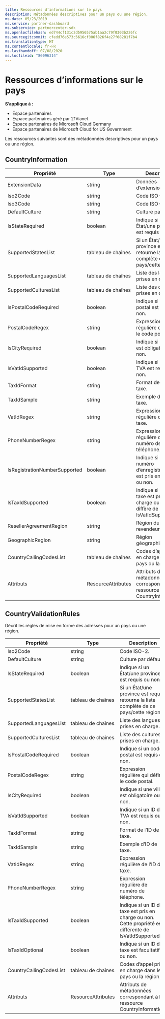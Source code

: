 ```yaml
---
title: Ressources d’informations sur le pays
description: Métadonnées descriptives pour un pays ou une région.
ms.date: 05/23/2019
ms.service: partner-dashboard
ms.subservice: partnercenter-sdk
ms.openlocfilehash: ed744cf131c2d5956575ab1aa2c79f0303b226fc
ms.sourcegitcommit: cfedd76e573c5616cf006f826f4e27f08281f7b4
ms.translationtype: MT
ms.contentlocale: fr-FR
ms.lasthandoff: 07/08/2020
ms.locfileid: "86096314"
---
```

# <a name="country-information-resources"></a>Ressources d’informations sur le pays

**S’applique à :**

- Espace partenaires
- Espace partenaires géré par 21Vianet
- Espace partenaires de Microsoft Cloud Germany
- Espace partenaires de Microsoft Cloud for US Government

Les ressources suivantes sont des métadonnées descriptives pour un pays ou une région.

## <a name="countryinformation"></a>CountryInformation

| Propriété                      | Type               | Description                                                                                        |
|-------------------------------|--------------------|----------------------------------------------------------------------------------------------------|
| ExtensionData                 | string             | Données d’extension.                                                                                |
| Iso2Code                      | string             | Code ISO-2.                                                                                     |
| Iso3Code                      | string             | Code ISO-3.                                                                                     |
| DefaultCulture                | string             | Culture par défaut.                                                                               |
| IsStateRequired               | boolean            | Indique si un État/une province est requis ou non.                                             |
| SupportedStatesList           | tableau de chaînes   | Si un État/une province est requis, retourne la liste complète de ce pays/cette région.                    |
| SupportedLanguagesList        | tableau de chaînes   | Liste des langues prises en charge.                                                                     |
| SupportedCulturesList         | tableau de chaînes   | Liste des cultures prises en charge.                                                                      |
| IsPostalCodeRequired          | boolean            | Indique si un code postal est requis ou non.                                    |
| PostalCodeRegex               | string             | Expression régulière qui définit le code postal.                                          |
| IsCityRequired                | boolean            | Indique si une ville est obligatoire ou non.                                                       |
| IsVatIdSupported              | boolean            | Indique si un ID de TVA est requis ou non.                                                     |
| TaxIdFormat                   | string             | Format de l’ID de taxe.                                                                                 |
| TaxIdSample                   | string             | Exemple d’ID de taxe.                                                                                 |
| VatIdRegex                    | string             | Expression régulière de l’ID de taxe.                                                                     |
| PhoneNumberRegex              | string             | Expression régulière de numéro de téléphone.                                                               |
| IsRegistrationNumberSupported | boolean            | Indique si un numéro d’enregistrement est pris en charge ou non.                                       |
| IsTaxIdSupported              | boolean            | Indique si un ID de taxe est pris en charge ou non. Cela diffère de IsVatIdSupported. |
| ResellerAgreementRegion       | string             | Région du revendeur.                                                                     |
| GeographicRegion              | string             | Région géographique.                                                                             |
| CountryCallingCodesList       | tableau de chaînes   | Codes d’appel pris en charge dans le pays ou la région.                                                 |
| Attributs                    | ResourceAttributes | Attributs de métadonnées correspondant à la ressource CountryInformation.                          |

## <a name="countryvalidationrules"></a>CountryValidationRules

Décrit les règles de mise en forme des adresses pour un pays ou une région.

| Propriété                | Type               | Description                                                                                        |
|-------------------------|--------------------|----------------------------------------------------------------------------------------------------|
| Iso2Code                | string             | Code ISO-2.                                                                                     |
| DefaultCulture          | string             | Culture par défaut.                                                                               |
| IsStateRequired         | boolean            | Indique si un État/une province est requis ou non.                                             |
| SupportedStatesList     | tableau de chaînes   | Si un État/une province est requis, retourne la liste complète de ce pays/cette région.                    |
| SupportedLanguagesList  | tableau de chaînes   | Liste des langues prises en charge.                                                                     |
| SupportedCulturesList   | tableau de chaînes   | Liste des cultures prises en charge.                                                                      |
| IsPostalCodeRequired    | boolean            | Indique si un code postal est requis ou non.                                    |
| PostalCodeRegex         | string             | Expression régulière qui définit le code postal.                                          |
| IsCityRequired          | boolean            | Indique si une ville est obligatoire ou non.                                                       |
| IsVatIdSupported        | boolean            | Indique si un ID de TVA est requis ou non.                                                     |
| TaxIdFormat             | string             | Format de l’ID de taxe.                                                                                 |
| TaxIdSample             | string             | Exemple d’ID de taxe.                                                                                 |
| VatIdRegex              | string             | Expression régulière de l’ID de taxe.                                                                     |
| PhoneNumberRegex        | string             | Expression régulière de numéro de téléphone.                                                               |
| IsTaxIdSupported        | boolean            | Indique si un ID de taxe est pris en charge ou non. Cette propriété est différente de IsVatIdSupported. |
| IsTaxIdOptional         | boolean            | Indique si un ID de taxe est facultatif ou non.                                                     |
| CountryCallingCodesList | tableau de chaînes   | Codes d’appel pris en charge dans le pays ou la région.                                                 |
| Attributs              | ResourceAttributes | Attributs de métadonnées correspondant à la ressource CountryInformation.                          |

